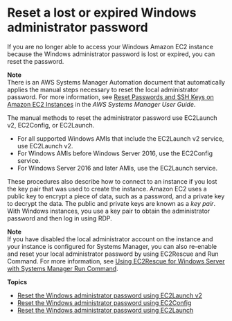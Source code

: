 # Reset a lost or expired Windows administrator password<a name="ResettingAdminPassword"></a>

If you are no longer able to access your Windows Amazon EC2 instance because the Windows administrator password is lost or expired, you can reset the password\.

**Note**  
There is an AWS Systems Manager Automation document that automatically applies the manual steps necessary to reset the local administrator password\. For more information, see [Reset Passwords and SSH Keys on Amazon EC2 Instances](https://docs.aws.amazon.com/systems-manager/latest/userguide/automation-ec2reset.html) in the *AWS Systems Manager User Guide*\.

The manual methods to reset the administrator password use EC2Launch v2, EC2Config, or EC2Launch\.
+ For all supported Windows AMIs that include the EC2Launch v2 service, use EC2Launch v2\.
+ For Windows AMIs before Windows Server 2016, use the EC2Config service\.
+ For Windows Server 2016 and later AMIs, use the EC2Launch service\.

These procedures also describe how to connect to an instance if you lost the key pair that was used to create the instance\. Amazon EC2 uses a public key to encrypt a piece of data, such as a password, and a private key to decrypt the data\. The public and private keys are known as a *key pair*\. With Windows instances, you use a key pair to obtain the administrator password and then log in using RDP\.

**Note**  
If you have disabled the local administrator account on the instance and your instance is configured for Systems Manager, you can also re\-enable and reset your local administrator password by using EC2Rescue and Run Command\. For more information, see [Using EC2Rescue for Windows Server with Systems Manager Run Command](https://docs.aws.amazon.com/AWSEC2/latest/WindowsGuide/ec2rw-ssm.html)\.

**Topics**
+ [Reset the Windows administrator password using EC2Launch v2](ResettingAdminPassword_EC2Launchv2.md)
+ [Reset the Windows administrator password using EC2Config](ResettingAdminPassword_EC2Config.md)
+ [Reset the Windows administrator password using EC2Launch](ResettingAdminPassword_EC2Launch.md)